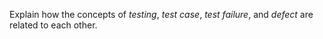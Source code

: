 <panel header=":lock: Relate testing, test cases, failure, and defect">
<question has-input>

Explain how the concepts of _testing_, _test case_, _test failure_, and _defect_ are related to each other.

</question>
</panel>
